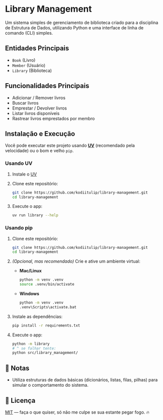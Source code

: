 # Library Management

Um sistema simples de gerenciamento de biblioteca criado para a
disciplina de Estrutura de Dados, utilizando Python e uma
interface de linha de comando (CLI) simples.

## Entidades Principais

- `Book` (Livro)
- `Member` (Usuário)
- `Library` (Biblioteca)

## Funcionalidades Principais

- Adicionar / Remover livros
- Buscar livros
- Emprestar / Devolver livros
- Listar livros disponíveis
- Rastrear livros emprestados por membro

## Instalação e Execução

Você pode executar este projeto usando [**UV**](https://docs.astral.sh/uv)
(recomendado pela velocidade) ou o bom e velho `pip`.

### Usando UV

1. Instale o [UV](https://docs.astral.sh/uv)
2. Clone este repositório:

   ```bash
   git clone https://github.com/kodiitulip/library-management.git
   cd library-management
   ```

3. Execute o app:

   ```bash
   uv run library --help
   ```

### Usando pip

1. Clone este repositório:

   ```bash
   git clone https://github.com/kodiitulip/library-management.git
   cd library-management
   ```

2. *(Opcional, mas recomendado)* Crie e ative um ambiente virtual:

   - **Mac/Linux**

     ```bash
     python -m venv .venv
     source .venv/bin/activate
     ```

   - **Windows**

     ```bat
     python -m venv .venv
     .venv\Scripts\activate.bat
     ```

3. Instale as dependências:

   ```bash
   pip install -r requirements.txt
   ```

4. Execute o app:

   ```bash
   python -m library
   # ^ se falhar tente:
   python src/library_management/
   ```

## 🧠 Notas

- Utiliza estruturas de dados básicas (dicionários, listas, filas, pilhas)
para simular o comportamento do sistema.

## 📜 Licença

[MIT](./LICENSE) — faça o que quiser, só não me culpe se sua estante pegar
fogo. 🔥
